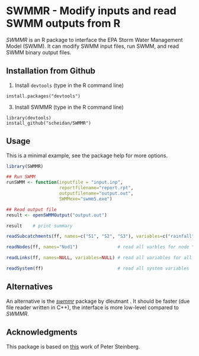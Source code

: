 SWMMR - Modify inputs and read SWMM outputs from R
==================================================

_SWMMR_ is an R package to interface the EPA Storm Water Management
Model (SWMM). It can modify SWMM input files, run SWMM, and read SWMM
binary output files.


## Installation from Github

1. Install `devtools` (type in the R command line)
```
install.packages("devtools")
```

3. Install SWMMR (type in the R command line)
```
library(devtools)
install_github("scheidan/SWMMR")
```


## Usage

This is a minimal example, see the package help for more options.
```R
library(SWMMR)

## Run SWMM
runSWMM <- function(inputfile = "input.inp",
                    reportfilename="report.rpt",
                    outputfilename="output.out",
                    SWMMexe="swmm5.exe")

## Read output file
result <- openSWMMOutput("output.out")

result    # print summary

readSubcatchments(ff, names=c("S1", "S2", "S3"), variables=c("rainfall", "runoff"))

readNodes(ff, names="Nod1")               # read all varbles for node "Nod1"

readLinks(ff, names=NULL, variables=NULL) # read all variables for all links

readSystem(ff)                            # read all system variables
```

## Alternatives
An alternative is the [_swmmr_](https://github.com/dleutnant/swmmr) package by dleutnant .
It should be faster (due file reader written in C++), the interface is more low-level compared to _SWMMR_.

## Acknowledgments
This package is based on [this](https://github.com/PeterDSteinberg/RSWMM) work of Peter Steinberg.
